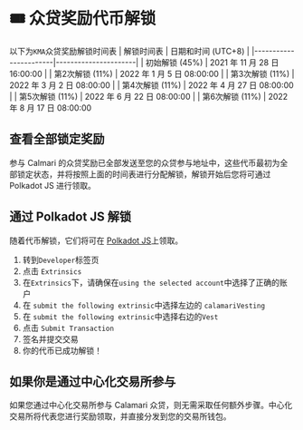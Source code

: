 # 🎟  众贷奖励代币解锁
以下为`KMA`众贷奖励解锁时间表
| 解锁时间表      | 日期和时间 (UTC+8)  |
|-----------------------|----------------------|
| 初始解锁 (45%) | 2021 年 11 月 28 日 16:00:00 |
| 第2次解锁 (11%)     | 2022 年 1 月 5 日 08:00:00 |
| 第3次解锁 (11%)     | 2022 年 3 月 2 日 08:00:00 |
| 第4次解锁  (11%)     | 2022 年 4 月 27 日 08:00:00 |
| 第5次解锁  (11%)     | 2022 年 6 月 22 日 08:00:00 |
| 第6次解锁  (11%)     | 2022 年 8 月 17 日 08:00:00 
## 查看全部锁定奖励
参与 Calmari 的众贷奖励已全部发送至您的众贷参与地址中，这些代币最初为全部锁定状态，并将按照上面的时间表进行分配解锁，解锁开始后您将可通过 Polkadot JS 进行领取。
## 通过 Polkadot JS 解锁
随着代币解锁，它们将可在 [Polkadot JS](https://polkadot.js.org)上领取。
1. 转到`Developer`标签页
2. 点击 `Extrinsics`
3. 在`Extrinsics`下，请确保在`using the selected account`中选择了正确的账户
4. 在 `submit the following extrinsic`中选择左边的 `calamariVesting` 
5. 在 `submit the following extrinsic`中选择右边的`Vest` 
6. 点击 `Submit Transaction`
7. 签名并提交交易
8. 你的代币已成功解锁！
## 如果你是通过中心化交易所参与
如果您通过中心化交易所参与 Calamari 众贷，则无需采取任何额外步骤。中心化交易所将代表您进行奖励领取，并直接分发到您的交易所钱包。
